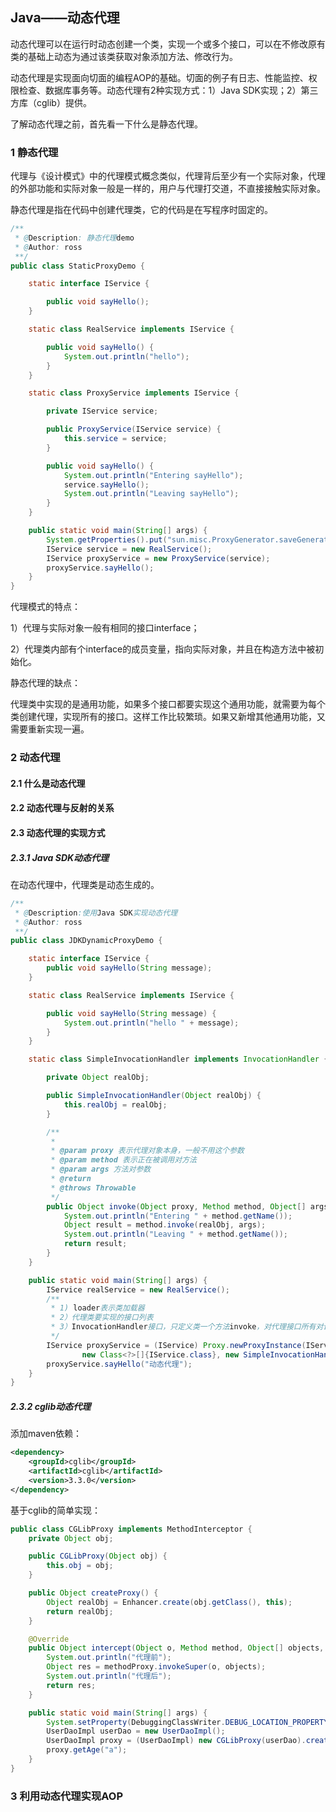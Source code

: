 ## Java——动态代理

动态代理可以在运行时动态创建一个类，实现一个或多个接口，可以在不修改原有类的基础上动态为通过该类获取对象添加方法、修改行为。

动态代理是实现面向切面的编程AOP的基础。切面的例子有日志、性能监控、权限检查、数据库事务等。动态代理有2种实现方式：1）Java SDK实现；2）第三方库（cglib）提供。

了解动态代理之前，首先看一下什么是静态代理。

### 1 静态代理

代理与《设计模式》中的代理模式概念类似，代理背后至少有一个实际对象，代理的外部功能和实际对象一般是一样的，用户与代理打交道，不直接接触实际对象。

静态代理是指在代码中创建代理类，它的代码是在写程序时固定的。

```java
/**
 * @Description: 静态代理demo
 * @Author: ross
 **/
public class StaticProxyDemo {

    static interface IService {

        public void sayHello();
    }

    static class RealService implements IService {

        public void sayHello() {
            System.out.println("hello");
        }
    }

    static class ProxyService implements IService {

        private IService service;

        public ProxyService(IService service) {
            this.service = service;
        }

        public void sayHello() {
            System.out.println("Entering sayHello");
            service.sayHello();
            System.out.println("Leaving sayHello");
        }
    }

    public static void main(String[] args) {
        System.getProperties().put("sun.misc.ProxyGenerator.saveGeneratedFiles", "true"); //设置系统属性
        IService service = new RealService();
        IService proxyService = new ProxyService(service);
        proxyService.sayHello();
    }
}
```

代理模式的特点：

1）代理与实际对象一般有相同的接口interface；

2）代理类内部有个interface的成员变量，指向实际对象，并且在构造方法中被初始化。

静态代理的缺点：

代理类中实现的是通用功能，如果多个接口都要实现这个通用功能，就需要为每个类创建代理，实现所有的接口。这样工作比较繁琐。如果又新增其他通用功能，又需要重新实现一遍。



### 2 动态代理



#### 2.1 什么是动态代理



#### 2.2 动态代理与反射的关系



#### 2.3 动态代理的实现方式



##### 2.3.1 Java SDK动态代理

在动态代理中，代理类是动态生成的。

```java
/**
 * @Description:使用Java SDK实现动态代理
 * @Author: ross
 **/
public class JDKDynamicProxyDemo {

    static interface IService {
        public void sayHello(String message);
    }

    static class RealService implements IService {

        public void sayHello(String message) {
            System.out.println("hello " + message);
        }
    }

    static class SimpleInvocationHandler implements InvocationHandler {

        private Object realObj;

        public SimpleInvocationHandler(Object realObj) {
            this.realObj = realObj;
        }

        /**
         *
         * @param proxy 表示代理对象本身，一般不用这个参数
         * @param method 表示正在被调用对方法
         * @param args 方法对参数
         * @return
         * @throws Throwable
         */
        public Object invoke(Object proxy, Method method, Object[] args) throws Throwable {
            System.out.println("Entering " + method.getName());
            Object result = method.invoke(realObj, args);
            System.out.println("Leaving " + method.getName());
            return result;
        }
    }

    public static void main(String[] args) {
        IService realService = new RealService();
        /**
         * 1) loader表示类加载器
         * 2）代理类要实现的接口列表
         * 3）InvocationHandler接口，只定义类一个方法invoke，对代理接口所有对调用方法都会转给该方法
         */
        IService proxyService = (IService) Proxy.newProxyInstance(IService.class.getClassLoader(),
                new Class<?>[]{IService.class}, new SimpleInvocationHandler(realService));
        proxyService.sayHello("动态代理");
    }
}
```



##### 2.3.2 cglib动态代理

添加maven依赖：

```xml
<dependency>
    <groupId>cglib</groupId>
    <artifactId>cglib</artifactId>
    <version>3.3.0</version>
</dependency>
```

基于cglib的简单实现：

```java
public class CGLibProxy implements MethodInterceptor {
    private Object obj;

    public CGLibProxy(Object obj) {
        this.obj = obj;
    }

    public Object createProxy() {
        Object realObj = Enhancer.create(obj.getClass(), this);
        return realObj;
    }

    @Override
    public Object intercept(Object o, Method method, Object[] objects, MethodProxy methodProxy) throws Throwable {
        System.out.println("代理前");
        Object res = methodProxy.invokeSuper(o, objects);
        System.out.println("代理后");
        return res;
    }

    public static void main(String[] args) {
        System.setProperty(DebuggingClassWriter.DEBUG_LOCATION_PROPERTY, "java_workapace/");
        UserDaoImpl userDao = new UserDaoImpl();
        UserDaoImpl proxy = (UserDaoImpl) new CGLibProxy(userDao).createProxy();
        proxy.getAge("a");
    }
}
```



### 3 利用动态代理实现AOP


